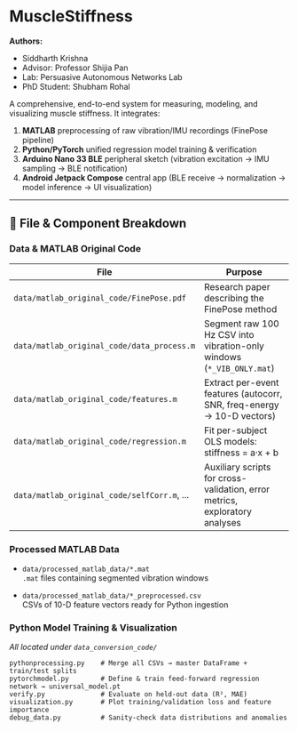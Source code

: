 # MuscleStiffness

**Authors:**  
- Siddharth Krishna  
- Advisor: Professor Shijia Pan  
- Lab: Persuasive Autonomous Networks Lab  
- PhD Student: Shubham Rohal  

A comprehensive, end-to-end system for measuring, modeling, and visualizing muscle stiffness. It integrates:

1. **MATLAB** preprocessing of raw vibration/IMU recordings (FinePose pipeline)  
2. **Python/PyTorch** unified regression model training & verification  
3. **Arduino Nano 33 BLE** peripheral sketch (vibration excitation → IMU sampling → BLE notification)  
4. **Android Jetpack Compose** central app (BLE receive → normalization → model inference → UI visualization)  

---

## 📂 File & Component Breakdown

### Data & MATLAB Original Code

| File                                               | Purpose                                                                                 |
|----------------------------------------------------|-----------------------------------------------------------------------------------------|
| `data/matlab_original_code/FinePose.pdf`           | Research paper describing the FinePose method                                           |
| `data/matlab_original_code/data_process.m`         | Segment raw 100 Hz CSV into vibration-only windows (`*_VIB_ONLY.mat`)                   |
| `data/matlab_original_code/features.m`             | Extract per-event features (autocorr, SNR, freq-energy → 10-D vectors)                  |
| `data/matlab_original_code/regression.m`           | Fit per-subject OLS models: stiffness = a·x + b                                         |
| `data/matlab_original_code/selfCorr.m`, ...        | Auxiliary scripts for cross-validation, error metrics, exploratory analyses             |

### Processed MATLAB Data

- `data/processed_matlab_data/*.mat`  
  `.mat` files containing segmented vibration windows  

- `data/processed_matlab_data/*_preprocessed.csv`  
  CSVs of 10-D feature vectors ready for Python ingestion  

### Python Model Training & Visualization

_All located under `data_conversion_code/`_

```text
pythonprocessing.py    # Merge all CSVs → master DataFrame + train/test splits
pytorchmodel.py        # Define & train feed-forward regression network → universal_model.pt
verify.py              # Evaluate on held-out data (R², MAE)
visualization.py       # Plot training/validation loss and feature importance
debug_data.py          # Sanity-check data distributions and anomalies




